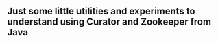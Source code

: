 ## Just some little utilities and experiments to understand using Curator and Zookeeper from Java ##
